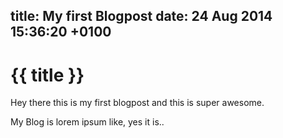 title:   My first Blogpost
date:    24 Aug 2014 15:36:20 +0100
---
# {{ title }}

Hey there this is my first blogpost and this is super awesome.

My Blog is lorem ipsum like, yes it is..
